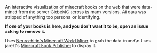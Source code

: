 An interactive visualization of minecraft books on the web that were data-mined from the server GlobeMC across its many versions. All data was stripped of anything too personal or identifying.

**If one of your books is here, and you don't want it to be, open an issue asking to remove it.**

Uses [Neurochitin's Minecraft World Miner](https://gitlab.com/Neurochitin/mc-world-miner) to grab the data.\n
and\n
Uses jarekt's [Minecraft Book Publisher](https://github.com/jarekt/mc-book-publisher) to display it.
